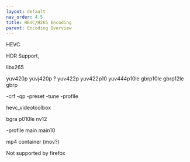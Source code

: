 ```yaml
---
layout: default
nav_order: 4.5
title: HEVC/H265 Encoding
parent: Encoding Overview
---
```


HEVC

HDR Support, 

libx265

yuv420p
yuvj420p ?
yuv422p
yuv422p10
yuv444p10le
gbrp10le
gbrp12le
gbrp

-crf
-qp
-preset
-tune
-profile


hevc_videotoolbox

bgra
p010le
nv12

-profile main main10

mp4 container (mov?)

Not supported by firefox
